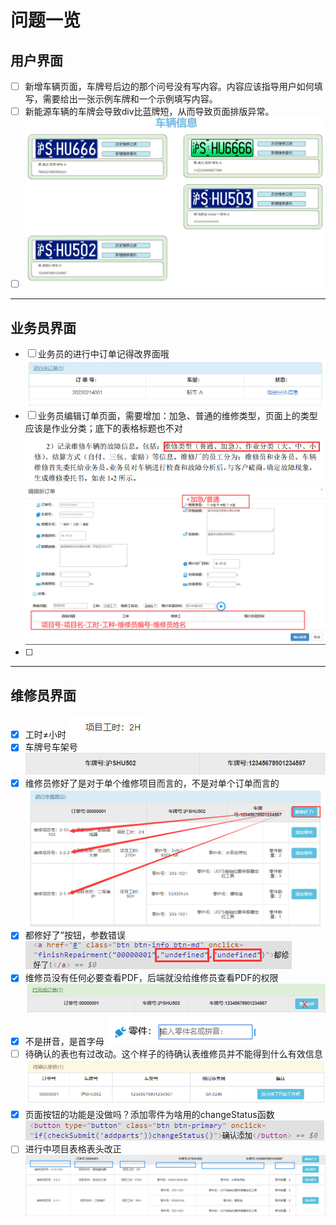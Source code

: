 # 问题一览

## 用户界面

- [ ] 新增车辆页面，车牌号后边的那个问号没有写内容。内容应该指导用户如何填写，需要给出一张示例车牌和一个示例填写内容。
- [ ] 新能源车辆的车牌会导致div比蓝牌短，从而导致页面排版异常。
- [ ] ![](.checklist_images\image-20220217193048564.png)

***

## 业务员界面

- [ ] 业务员的进行中订单记得改界面哦
![](.checklist_images/53ab2528.png)
- [ ] 业务员编辑订单页面，需要增加：加急、普通的维修类型，页面上的类型应该是作业分类；底下的表格标题也不对
![](.checklist_images/ac312821.png)
![](.checklist_images/804b76ec.png)
- [ ] 

***

## 维修员界面

- [x] 工时≠小时
![](.checklist_images/7ebc8970.png)
- [x] 车牌号车架号
![](.checklist_images/baa02c67.png)
- [x] 维修员修好了是对于单个维修项目而言的，不是对单个订单而言的
![](.checklist_images/58ce13a5.png)
- [x] 都修好了”按钮，参数错误
![](.checklist_images/3853214b.png)
- [x] 维修员没有任何必要查看PDF，后端就没给维修员查看PDF的权限
![](.checklist_images/3293f136.png)
- [x] 不是拼音，是首字母
![](.checklist_images/60d4fa36.png)
- [ ] 待确认的表也有过改动。这个样子的待确认表维修员并不能得到什么有效信息
![](.checklist_images/0e7b3329.png)
- [x] 页面按钮的功能是没做吗？添加零件为啥用的changeStatus函数
![](.checklist_images/8a026eca.png)
- [ ] 进行中项目表格表头改正
![](.checklist_images/be3ce836.png)